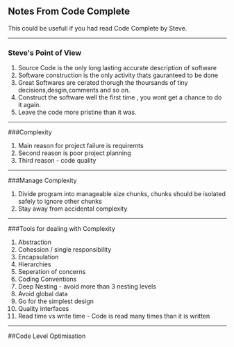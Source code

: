 ## Notes From Code Complete ##

This could be usefull if you had read Code Complete by Steve.

---

### Steve's Point of View ###
1. Source Code is the only long lasting accurate description of software
2. Software construction is the only activity thats gauranteed to be done
3. Great Softwares are cerated thorugh the thoursands of tiny decisions,desgin,comments and so on.
4. Construct the software well the first time , you wont get a chance to do it again.
5. Leave the code more pristine than it was.

---

###Complexity 
1. Main reason for project failure is requiremts 
2. Second reason is poor project planning
3. Third reason - code quality

---

###Manage Complexity
1. Divide program into manageable size chunks, chunks should be isolated safely to ignore other chunks
2. Stay away from accidental complexity 

---

###Tools for dealing with Complexity
1. Abstraction
2. Cohession / single responsibility
3. Encapsulation
4. Hierarchies
5. Seperation of concerns
6. Coding Conventions
7. Deep Nesting - avoid more than 3 nesting levels
8. Avoid global data
9. Go for the simplest design
10. Quality interfaces
11. Read time vs write time - Code is read many times than it is written

---

##Code Level Optimisation


